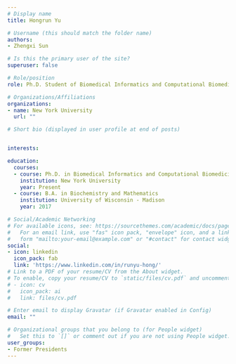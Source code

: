 ```yaml
---
# Display name
title: Hongrun Yu

# Username (this should match the folder name)
authors:
- Zhengxi Sun

# Is this the primary user of the site?
superuser: false

# Role/position
role: Ph.D. Student of Biomedical Informatics and Computational Biomedicine

# Organizations/Affiliations
organizations:
- name: New York University
  url: ""

# Short bio (displayed in user profile at end of posts)


interests:

education:
  courses:
  - course: Ph.D. in Biomedical Informatics and Computational Biomedicine
    institution: New York University
    year: Present
  - course: B.A. in Biochemistry and Mathematics
    institution: University of Wisconsin - Madison
    year: 2017

# Social/Academic Networking
# For available icons, see: https://sourcethemes.com/academic/docs/page-builder/#icons
#   For an email link, use "fas" icon pack, "envelope" icon, and a link in the
#   form "mailto:your-email@example.com" or "#contact" for contact widget.
social:
- icon: linkedin
  icon_pack: fab
  link: 'https://www.linkedin.com/in/runyu-hong/'
# Link to a PDF of your resume/CV from the About widget.
# To enable, copy your resume/CV to `static/files/cv.pdf` and uncomment the lines below.
# - icon: cv
#   icon_pack: ai
#   link: files/cv.pdf

# Enter email to display Gravatar (if Gravatar enabled in Config)
email: ""

# Organizational groups that you belong to (for People widget)
#   Set this to `[]` or comment out if you are not using People widget.
user_groups:
- Former Presidents
---
```


